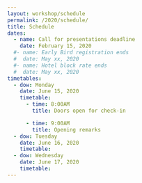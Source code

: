 ```yaml
---
layout: workshop/schedule
permalink: /2020/schedule/
title: Schedule
dates:
  - name: Call for presentations deadline
    date: February 15, 2020
  #- name: Early Bird registration ends
  #  date: May xx, 2020
  #- name: Hotel block rate ends
  #  date: May xx, 2020
timetables:
  - dow: Monday
    date: June 15, 2020
    timetable:
      - time: 8:00AM
        title: Doors open for check-in

      - time: 9:00AM
        title: Opening remarks
  - dow: Tuesday
    date: June 16, 2020
    timetable:
  - dow: Wednesday
    date: June 17, 2020
    timetable:
---
```

